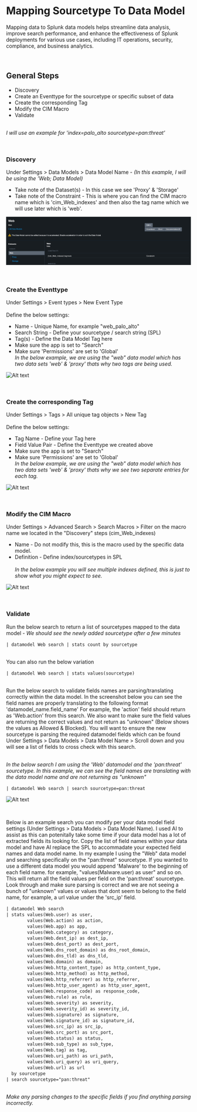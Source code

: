 # Mapping Sourcetype To Data Model

Mapping data to Splunk data models helps streamline data analysis, improve search performance, and enhance the effectiveness of Splunk deployments for various use cases, including IT operations, security, compliance, and business analytics.

<br />

## General Steps
* Discovery
* Create an Eventtype for the sourcetype or specific subset of data
* Create the corresponding Tag
* Modify the CIM Macro
* Validate

<br />*I will use an example for 'index=palo_alto sourcetype=pan:threat'*

<br />

### Discovery 
Under Settings > Data Models > Data Model Name - *(In this example, I will be using the 'Web; Data Model)*<br />
* Take note of the Dataset(s) - In this case we see 'Proxy' & 'Storage'
* Take note of the Constraint - This is where you can find the CIM macro name which is 'cim_Web_indexes' and then also the tag name which we will use later which is 'web'.

![Alt text](https://github.com/46-75-63-6B-4C-6F-67-52-68-79-74-68-6D/Splunk/blob/main/Resources/web_datamodel.jpeg "Splunk Web Data Model")


<br />

### Create the Eventtype
Under Settings > Event types > New Event Type<br />
<br />Define the below settings:
* Name - Unique Name, for example "web_palo_alto"
* Search String - Define your sourcetype / search string (SPL)
* Tag(s) - Define the Data Model Tag here
* Make sure the app is set to "Search"
* Make sure 'Permissions' are set to 'Global'
<br />*In the below example, we are using the "web" data model which has two data sets 'web' & 'proxy' thats why two tags are being used.*

![Alt text](https://github.com/Splunk_Admin/blob/main/Resources/datamodel_eventtype2.jpeg "Splunk Event Type")


<br />

### Create the corresponding Tag
Under Settings > Tags > All unique tag objects > New Tag<br />
<br />Define the below settings:
* Tag Name - Define your Tag here
* Field Value Pair - Define the Eventtype we created above
* Make sure the app is set to "Search"
* Make sure 'Permissions' are set to 'Global'
<br />*In the below example, we are using the "web" data model which has two data sets 'web' & 'proxy' thats why we see two separate entries for each tag.*

![Alt text](https://github.com/Splunk_Admin/blob/main/Resources/datamodel_tag.jpeg "Splunk Tag")


<br />

### Modify the CIM Macro
Under Settings > Advanced Search > Search Macros > Filter on the macro name we located in the "Discovery" steps (cim_Web_indexes)<br />
* Name - Do not modify this, this is the macro used by the specific data model.
* Definition - Define index/sourcetypes in SPL<br />
<br />*In the below example you will see multiple indexes defined, this is just to show what you might expect to see.*

![Alt text](https://github.com/Splunk_Admin/blob/main/Resources/search_macro.jpeg "CIM Search Macro")


<br />

### Validate
Run the below search to return a list of sourcetypes mapped to the data model - *We should see the newly added sourcetype after a few minutes*
````
| datamodel Web search | stats count by sourcetype
````

<br />You can also run the below variation
````
| datamodel Web search | stats values(sourcetype)
````

<br />
Run the below search to validate fields names are parsing/translating correctly within the data model. In the screenshot below you can see the field names are properly translating to the following format 'datamodel_name.field_name' For example, the 'action' field should return as 'Web.action' from this search. We also want to make sure the field values are returning the correct values and not return as "unknown" (Below shows the values as Allowed & Blocked). You will want to ensure the new sourcetype is parsing the required datamodel fields which can be found Under Settings > Data Models > Data Model Name > Scroll down and you will see a list of fields to cross check with this search.
<br /><br />

*In the below search I am using the 'Web' datamodel and the 'pan:threat' sourcetype. In this example, we can see the field names are translating with the data model name and are not returning as "unknown"*

````
| datamodel Web search | search sourcetype=pan:threat
````

![Alt text](https://github.com/Splunk_Admin/blob/main/Resources/datamodel_field.jpeg "Data Model Field")

<br />

Below is an example search you can modify per your data model field settings (Under Settings > Data Models > Data Model Name). I used AI to assist as this can potenitally take some time if your data model has a lot of extracted fields its looking for. Copy the list of field names within your data model and have AI replace the SPL to accommadate your expected field names and data model name. In my example I using the "Web" data model and searching specifically on the "pan:threat" sourcetype. If you wanted to use a different data model you would append 'Malware' to the beginning of each field name. for example, "values(Malware.user) as user" and so on.<br />
This will return all the field values per field on the 'pan:threat' sourcetype. Look through and make sure parsing is correct and we are not seeing a bunch of "unknown" values or values that dont seem to belong to the field name, for example, a url value under the 'src_ip' field.
````
| datamodel Web search 
| stats values(Web.user) as user, 
        values(Web.action) as action, 
        values(Web.app) as app, 
        values(Web.category) as category, 
        values(Web.dest_ip) as dest_ip, 
        values(Web.dest_port) as dest_port, 
        values(Web.dns_root_domain) as dns_root_domain, 
        values(Web.dns_tld) as dns_tld, 
        values(Web.domain) as domain, 
        values(Web.http_content_type) as http_content_type, 
        values(Web.http_method) as http_method, 
        values(Web.http_referrer) as http_referrer, 
        values(Web.http_user_agent) as http_user_agent, 
        values(Web.response_code) as response_code, 
        values(Web.rule) as rule, 
        values(Web.severity) as severity, 
        values(Web.severity_id) as severity_id, 
        values(Web.signature) as signature, 
        values(Web.signature_id) as signature_id, 
        values(Web.src_ip) as src_ip, 
        values(Web.src_port) as src_port, 
        values(Web.status) as status, 
        values(Web.sub_type) as sub_type, 
        values(Web.tag) as tag, 
        values(Web.uri_path) as uri_path, 
        values(Web.uri_query) as uri_query, 
        values(Web.url) as url
  by sourcetype 
| search sourcetype="pan:threat"
````

<br />*Make any parsing changes to the specific fields if you find anything parsing incorrectly.*
